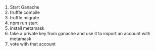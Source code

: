 1. Start Ganache
2. truffle compile
3. truffle migrate
4. npm run start
5. install metamask
6. take a private key from ganache and use it to import an account with metamask
7. vote with that account
